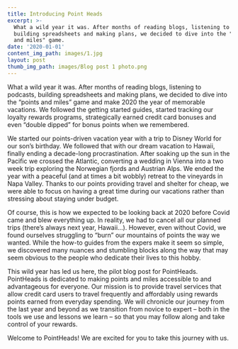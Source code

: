 ```yaml
---
title: Introducing Point Heads
excerpt: >-
  What a wild year it was. After months of reading blogs, listening to podcasts,
  building spreadsheets and making plans, we decided to dive into the "points
  and miles" game.
date: '2020-01-01'
content_img_path: images/1.jpg
layout: post
thumb_img_path: images/Blog post 1 photo.png
---
```

What a wild year it was. After months of reading blogs, listening to podcasts, building spreadsheets and making plans, we decided to dive into the “points and miles” game and make 2020 the year of memorable vacations. We followed the getting started guides, started tracking our loyalty rewards programs, strategically earned credit card bonuses and even “double dipped” for bonus points when we remembered.

We started our points-driven vacation year with a trip to Disney World for our son’s birthday. We followed that with our dream vacation to Hawaii, finally ending a decade-long procrastination. After soaking up the sun in the Pacific we crossed the Atlantic, converting a wedding in Vienna into a two week trip exploring the Norwegian fjords and Austrian Alps. We ended the year with a peaceful (and at times a bit wobbly) retreat to the vineyards in Napa Valley. Thanks to our points providing travel and shelter for cheap, we were able to focus on having a great time during our vacations rather than stressing about staying under budget.

Of course, this is how we expected to be looking back at 2020 before Covid came and blew everything up. In reality, we had to cancel all our planned trips (there’s always next year, Hawaii…). However, even without Covid, we found ourselves struggling to “burn” our mountains of points the way we wanted. While the how-to guides from the expers make it seem so simple, we discovered many nuances and stumbling blocks along the way that may seem obvious to the people who dedicate their lives to this hobby.

This wild year has led us here, the pilot blog post for PointHeads. PointHeads is dedicated to making points and miles accessible to and advantageous for everyone. Our mission is to provide travel services that allow credit card users to travel frequently and affordably using rewards points earned from everyday spending. We will chronicle our journey from the last year and beyond as we transition from novice to expert – both in the tools we use and lessons we learn – so that you may follow along and take control of your rewards.

Welcome to PointHeads! We are excited for you to take this journey with us.